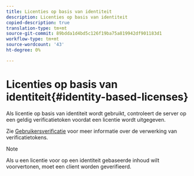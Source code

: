 ```yaml
---
title: Licenties op basis van identiteit
description: Licenties op basis van identiteit
copied-description: true
translation-type: tm+mt
source-git-commit: 89bdda1d4bd5c126f19ba75a819942df901183d1
workflow-type: tm+mt
source-wordcount: '43'
ht-degree: 0%

---
```



# Licenties op basis van identiteit{#identity-based-licenses}

Als licentie op basis van identiteit wordt gebruikt, controleert de server op een geldig verificatietoken voordat een licentie wordt uitgegeven.

Zie [Gebruikersverificatie](../../../protecting-content/implementing-the-license-server/processing-drm-requests.md#user-authentication) voor meer informatie over de verwerking van verificatietokens.

>[!NOTE]
>
>Als u een licentie voor op een identiteit gebaseerde inhoud wilt voorvertonen, moet een client worden geverifieerd.

